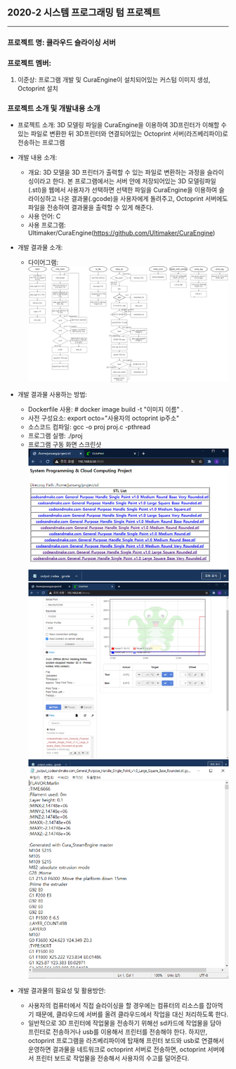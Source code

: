 ## 2020-2 시스템 프로그래밍 텀 프로젝트
---
### 프로젝트 명: 클라우드 슬라이싱 서버<br/>

### 프로젝트 멤버:
1. 이준상: 프로그램 개발 및 CuraEngine이 설치되어있는 커스텀 이미지 생성, Octoprint 설치

### 프로젝트 소개 및 개발내용 소개
* 프로젝트 소개: 3D 모델링 파일을 CuraEngine을 이용하여 3D프린터가 이해할 수 있는 파일로 변환한 뒤  3D프린터와 연결되어있는 Octoprint 서버(라즈베리파이)로 전송하는 프로그램
* 개발 내용 소개:
    * 개요: 3D 모델을 3D 프린터가 출력할 수 있는 파일로 변환하는 과정을 슬라이싱이라고 한다. 본 프로그램에서는 서버 안에 저장되어있는 3D 모델링파일(.stl)을 웹에서 사용자가 선택하면 선택한 파일을 CuraEngine을 이용하여 슬라이싱하고 나온 결과물(.gcode)을 사용자에게 돌려주고, Octoprint 서버에도 파일을 전송하여 결과물을 출력할 수 있게 해준다.
    * 사용 언어: C
    * 사용 프로그램: Ultimaker/CuraEngine(https://github.com/Ultimaker/CuraEngine)

* 개발 결과물 소개:
    * 다이어그램: ![Alt text](proj_diagram.png "diagram")

* 개발 결과물 사용하는 방법:
    * Dockerfile 사용: # docker image build -t "이미지 이름" .
    * 사전 구성요소: export octo="사용자의 octoprint ip주소"
    * 소스코드 컴파일: gcc -o proj proj.c -pthread
    * 프로그램 실행: ./proj
    * 프로그램 구동 화면 스크린샷
![Alt text](./result_image/result_1.png "result_1")
![Alt text](./result_image/result_2.PNG "result_2")
![Alt text](./result_image/result_3.PNG "result_3")

* 개발 결과물의 필요성 및 활용방안:
    * 사용자의 컴퓨터에서 직접 슬라이싱을 할 경우에는 컴퓨터의 리소스를 잡아먹기 때문에, 클라우드에 서버를 올려 클라우드에서 작업을 대신 처리하도록 한다.
    * 일반적으로 3D 프린터에 작업물을 전송하기 위해선 sd카드에 작업물을 담아 프린터로 전송하거나 usb를 이용해서 프린터를 전송해야 한다. 하지만, octoprint 프로그램을 라즈베리파이에 탑재해 프린터 보드와 usb로 연결해서 운영하면 결과물을 네트워크로 octoprint 서버로 전송하면, octoprint 서버에서 프린터 보드로 작업물을 전송해서 사용자의 수고를 덜어준다.